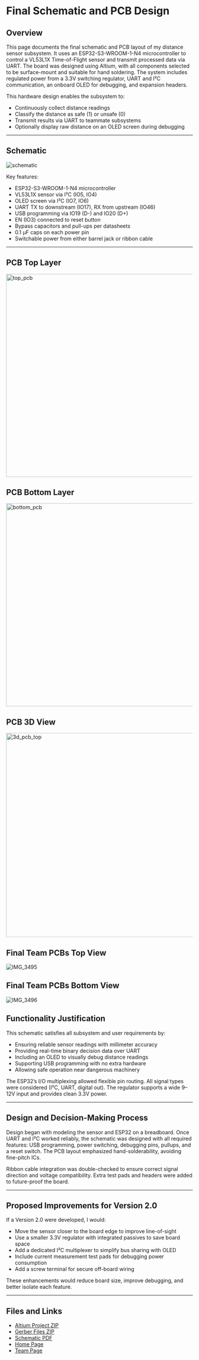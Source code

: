 # Final Schematic and PCB Design

## Overview

This page documents the final schematic and PCB layout of my distance sensor subsystem. It uses an ESP32-S3-WROOM-1-N4 microcontroller to control a VL53L1X Time-of-Flight sensor and transmit processed data via UART. The board was designed using Altium, with all components selected to be surface-mount and suitable for hand soldering. The system includes regulated power from a 3.3V switching regulator, UART and I²C communication, an onboard OLED for debugging, and expansion headers.

This hardware design enables the subsystem to:
- Continuously collect distance readings
- Classify the distance as safe (1) or unsafe (0)
- Transmit results via UART to teammate subsystems
- Optionally display raw distance on an OLED screen during debugging

---

## Schematic

![schematic](https://github.com/user-attachments/assets/f99bc89f-4a74-4043-bd7c-da7d3043d4cf)

Key features:
- ESP32-S3-WROOM-1-N4 microcontroller
- VL53L1X sensor via I²C (IO5, IO4)
- OLED screen via I²C (IO7, IO6)
- UART TX to downstream (IO17), RX from upstream (IO46)
- USB programming via IO19 (D-) and IO20 (D+)
- EN (IO3) connected to reset button
- Bypass capacitors and pull-ups per datasheets
- 0.1 µF caps on each power pin
- Switchable power from either barrel jack or ribbon cable

---

## PCB Top Layer
<img width="548" alt="top_pcb" src="https://github.com/user-attachments/assets/3b97d5df-dba3-4d25-bcd7-1ae6f64a5ea8" />

## PCB Bottom Layer
<img width="548" alt="bottom_pcb" src="https://github.com/user-attachments/assets/e360e623-efd1-489b-94ce-e66cfdb09660" />

## PCB 3D View
<img width="551" alt="3d_pcb_top" src="https://github.com/user-attachments/assets/219c89c0-2678-4348-9a92-8da911ca9e9a" />

## Final Team PCBs Top View
![IMG_3495](https://github.com/user-attachments/assets/319744ac-c69b-4caa-bee4-9716b6aa9672)

## Final Team PCBs Bottom View
![IMG_3496](https://github.com/user-attachments/assets/9721313e-c11a-46b6-ab50-37a94a1b4dd8)

## Functionality Justification

This schematic satisfies all subsystem and user requirements by:
- Ensuring reliable sensor readings with millimeter accuracy
- Providing real-time binary decision data over UART
- Including an OLED to visually debug distance readings
- Supporting USB programming with no extra hardware
- Allowing safe operation near dangerous machinery

The ESP32’s I/O multiplexing allowed flexible pin routing. All signal types were considered (I²C, UART, digital out). The regulator supports a wide 9–12V input and provides clean 3.3V power.

---

## Design and Decision-Making Process

Design began with modeling the sensor and ESP32 on a breadboard. Once UART and I²C worked reliably, the schematic was designed with all required features: USB programming, power switching, debugging pins, pullups, and a reset switch. The PCB layout emphasized hand-solderability, avoiding fine-pitch ICs.

Ribbon cable integration was double-checked to ensure correct signal direction and voltage compatibility. Extra test pads and headers were added to future-proof the board.

---

## Proposed Improvements for Version 2.0

If a Version 2.0 were developed, I would:
- Move the sensor closer to the board edge to improve line-of-sight
- Use a smaller 3.3V regulator with integrated passives to save board space
- Add a dedicated I²C multiplexer to simplify bus sharing with OLED
- Include current measurement test pads for debugging power consumption
- Add a screw terminal for secure off-board wiring

These enhancements would reduce board size, improve debugging, and better isolate each feature.

---

## Files and Links

- [Altium Project ZIP](https://github.com/user-attachments/files/20047940/altium_distance_sensor.zip)
- [Gerber Files ZIP](https://github.com/user-attachments/files/20051808/Project.Outputs.for.PCB_Projectfinalfinal.zip)
- [Schematic PDF](https://github.com/user-attachments/files/20047904/JAS_SCHEMATIC_ESP32.pdf)
- [Home Page](https://juliasmith141414.github.io/)
- [Team Page](https://egr314-2025-s-301.github.io/main-page/)
